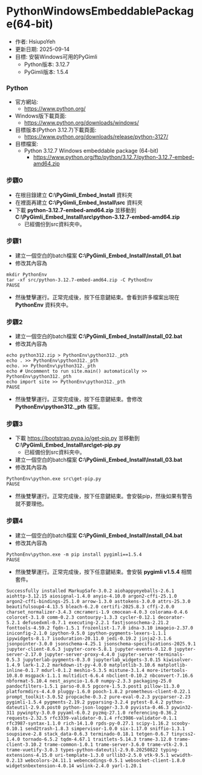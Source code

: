# PythonWindowsEmbeddablePackage(64-bit)
+ 作者: HsiupoYeh
+ 更新日期: 2025-09-14
+ 目標: 安裝Windows可用的PyGimli
  + Python版本: 3.12.7
  + PyGimli版本: 1.5.4


### Python
+ 官方網站:
  + https://www.python.org/
+ Windows版下載頁面:
  + https://www.python.org/downloads/windows/
+ 目標版本(Python 3.12.7)下載頁面:
  + https://www.python.org/downloads/release/python-3127/
+ 目標檔案:
  + Python 3.12.7 Windows embeddable package (64-bit)
    + https://www.python.org/ftp/python/3.12.7/python-3.12.7-embed-amd64.zip

### 步驟0
+ 在根目錄建立 **C:\PyGimli_Embed_Install** 資料夾
+ 在裡面再建立 **C:\PyGimli_Embed_Install\src** 資料夾
+ 下載 **python-3.12.7-embed-amd64.zip** 並移動到 **C:\PyGimli_Embed_Install\src\python-3.12.7-embed-amd64.zip**
  + 已經備份到src資料夾中。

### 步驟1
+ 建立一個空白的batch檔案 **C:\PyGimli_Embed_Install\Install_01.bat**
+ 修改其內容為
```batch
mkdir PythonEnv
tar -xf src/python-3.12.7-embed-amd64.zip -C PythonEnv
PAUSE
```
+ 然後雙擊運行。正常完成後，按下任意鍵結束。會看到許多檔案出現在 **PythonEnv** 資料夾中。

### 步驟2
+ 建立一個空白的batch檔案 **C:\PyGimli_Embed_Install\Install_02.bat**
+ 修改其內容為
```batch
echo python312.zip > PythonEnv\python312._pth
echo . >> PythonEnv\python312._pth
echo. >> PythonEnv\python312._pth
echo # Uncomment to run site.main() automatically >> PythonEnv\python312._pth
echo import site >> PythonEnv\python312._pth
PAUSE
```
+ 然後雙擊運行。正常完成後，按下任意鍵結束。會修改 **PythonEnv\python312._pth** 檔案。

### 步驟3
+ 下載 https://bootstrap.pypa.io/get-pip.py 並移動到 **C:\PyGimli_Embed_Install\src\get-pip.py**
  + 已經備份到src資料夾中。
+ 建立一個空白的batch檔案 **C:\PyGimli_Embed_Install\Install_03.bat**
+ 修改其內容為
```batch
PythonEnv\python.exe src\get-pip.py
PAUSE
```
+ 然後雙擊運行。正常完成後，按下任意鍵結束。會安裝pip，然後如果有警告就不要理他。

### 步驟4
+ 建立一個空白的batch檔案 **C:\PyGimli_Embed_Install\Install_04.bat**
+ 修改其內容為
```batch
PythonEnv\python.exe -m pip install pygimli==1.5.4
PAUSE
```
+ 然後雙擊運行。正常完成後，按下任意鍵結束。會安裝 **pygimli v1.5.4** 相關套件。
```
Successfully installed MarkupSafe-3.0.2 aiohappyeyeballs-2.6.1 aiohttp-3.12.15 aiosignal-1.4.0 anyio-4.10.0 argon2-cffi-25.1.0 argon2-cffi-bindings-25.1.0 arrow-1.3.0 asttokens-3.0.0 attrs-25.3.0 beautifulsoup4-4.13.5 bleach-6.2.0 certifi-2025.8.3 cffi-2.0.0 charset_normalizer-3.4.3 cmcrameri-1.9 cmocean-4.0.3 colorama-0.4.6 colorcet-3.1.0 comm-0.2.3 contourpy-1.3.3 cycler-0.12.1 decorator-5.2.1 defusedxml-0.7.1 executing-2.2.1 fastjsonschema-2.21.2 fonttools-4.59.2 fqdn-1.5.1 frozenlist-1.7.0 idna-3.10 imageio-2.37.0 iniconfig-2.1.0 ipython-9.5.0 ipython-pygments-lexers-1.1.1 ipywidgets-8.1.7 isoduration-20.11.0 jedi-0.19.2 jinja2-3.1.6 jsonpointer-3.0.0 jsonschema-4.25.1 jsonschema-specifications-2025.9.1 jupyter-client-8.6.3 jupyter-core-5.8.1 jupyter-events-0.12.0 jupyter-server-2.17.0 jupyter-server-proxy-4.4.0 jupyter-server-terminals-0.5.3 jupyterlab-pygments-0.3.0 jupyterlab_widgets-3.0.15 kiwisolver-1.4.9 lark-1.2.2 markdown-it-py-4.0.0 matplotlib-3.10.6 matplotlib-inline-0.1.7 mdurl-0.1.2 meshio-5.3.5 mistune-3.1.4 more-itertools-10.8.0 msgpack-1.1.1 multidict-6.6.4 nbclient-0.10.2 nbconvert-7.16.6 nbformat-5.10.4 nest_asyncio-1.6.0 numpy-2.3.3 packaging-25.0 pandocfilters-1.5.1 parso-0.8.5 pgcore-1.5.3.post1 pillow-11.3.0 platformdirs-4.4.0 pluggy-1.6.0 pooch-1.8.2 prometheus-client-0.22.1 prompt_toolkit-3.0.52 propcache-0.3.2 pure-eval-0.2.3 pycparser-2.23 pygimli-1.5.4 pygments-2.19.2 pyparsing-3.2.4 pytest-8.4.2 python-dateutil-2.9.0.post0 python-json-logger-3.3.0 pyvista-0.46.3 pywin32-311 pywinpty-3.0.0 pyyaml-6.0.2 pyzmq-27.1.0 referencing-0.36.2 requests-2.32.5 rfc3339-validator-0.1.4 rfc3986-validator-0.1.1 rfc3987-syntax-1.1.0 rich-14.1.0 rpds-py-0.27.1 scipy-1.16.2 scooby-0.10.1 send2trash-1.8.3 simpervisor-1.0.0 six-1.17.0 sniffio-1.3.1 soupsieve-2.8 stack_data-0.6.3 terminado-0.18.1 tetgen-0.6.7 tinycss2-1.4.0 tornado-6.5.2 tqdm-4.67.1 traitlets-5.14.3 trame-3.12.0 trame-client-3.10.2 trame-common-1.0.1 trame-server-3.6.0 trame-vtk-2.9.1 trame-vuetify-3.0.3 types-python-dateutil-2.9.0.20250822 typing-extensions-4.15.0 uri-template-1.3.0 urllib3-2.5.0 vtk-9.5.1 wcwidth-0.2.13 webcolors-24.11.1 webencodings-0.5.1 websocket-client-1.8.0 widgetsnbextension-4.0.14 wslink-2.4.0 yarl-1.20.1
```
